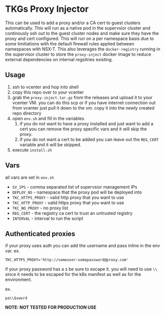 # TKGs Proxy Injector

This can be used to add a proxy and/or a CA cert to guest clusters automatically. This will run as a native pod in the supervsior cluster and continously ssh out to the guest cluster nodes and make sure they have the proxy and cert configured. This will run on a per namespace basis due to some limitiations with the default firewall rules applied between namespaces with NSX-T. This also leverages the `docker-registry` running in the supervisor cluster to store the `proxy-inject` docker image to reduce external dependencies on internal regsitries existing.


## Usage

1. ssh to vcenter and hop into shell
2. copy this repo over to your vcenter 
3. grab the `proxy-inject.tar.gz` from the releases and upload it to your vcenter VM. you can do this scp or if you have internet connection out from vcenter just pull it down to the vm. copy it into the newly created repo directory
4. open `env.sh` and fill in the variables
   1. if you do not want to have a proxy installed and just want to add a cert you can remove the proxy specific vars and it will skip the proxy.
   2. if you do not want a cert to be added you can leave out the `REG_CERT` variable and it will be skipped.
5. execute `install.sh`


## Vars

all vars are set in `env.sh`

* `SV_IPS` -  comma separated list of supervsior management IPs
* `DEPLOY_NS` - namespace that the proxy pod will be deployed into
* `TKC_HTTPS_PROXY` - valid http proxy that you want to use
* `TKC_HTTP_PROXY` - valid https proxy that you want to use
* `TKC_NO_PROXY` -  no proxy list
* `REG_CERT` -  the registry ca cert to trust an untrusted registry
* `INTERVAL` - interval to run the script


## Authenticated proxies

if your proxy uses auth you can add the username and pass inline in the env var.
ex.

`TKC_HTTPS_PROXY='http://someuser:somepassword@proxy.com'`

if your proxy password has a `$` be sure to escape it. you will need to use `\\` since it needs to be escaped for the k8s manifest as well as for the environment.

ex.
 
`pa\\$sword`

**NOTE: NOT TESTED FOR PRODUCTION USE**